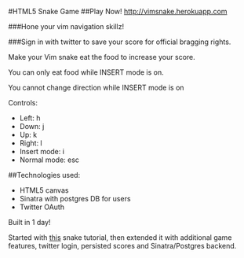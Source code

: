 #HTML5 Snake Game
##Play Now! <http://vimsnake.herokuapp.com>

###Hone your vim navigation skillz!

###Sign in with twitter to save your score for official bragging rights.

Make your Vim snake eat the food to increase your score.

You can only eat food while INSERT mode is on.

You cannot change direction while INSERT mode is on

Controls:

* Left: h
* Down: j
* Up: k
* Right: l
* Insert mode: i
* Normal mode: esc

##Technologies used:
* HTML5 canvas
* Sinatra with postgres DB for users
* Twitter OAuth

Built in 1 day!

Started with [this](http://thecodeplayer.com/walkthrough/html5-game-tutorial-make-a-snake-game-using-html5-canvas-jquery) snake tutorial, then extended it with additional game features, twitter login, persisted scores and Sinatra/Postgres backend.
